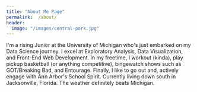 ```yaml
---
title: "About Me Page"
permalink:  /about/
header:
  image: "/images/central-park.jpg"
---
```

I'm a rising Junior at the University of Michigan who's just embarked on my Data Science journey. I excel at Exploratory Analysis, Data Visualization, and Front-End Web Development. In my freetime, I workout (kinda), play pickup basketball (or anything competitive), bingewatch shows such as GOT/Breaking Bad, and Entourage. Finally, I like to go out and, actively engage with Ann Arbor's School Spirit. Currently living down south in Jacksonville, Florida. The weather definitely beats Michigan. 
